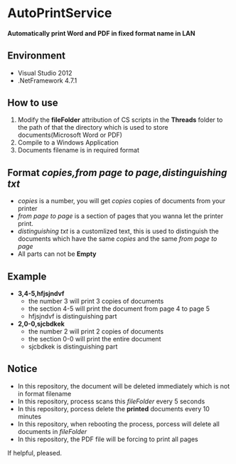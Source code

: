 # AutoPrintService
#### Automatically print Word and PDF in fixed format name in LAN<br>


## Environment
- Visual Studio 2012
- .NetFramework 4.7.1

## How to use
1. Modify the **fileFolder** attribution of CS scripts in the **Threads** folder to the path of that the directory which is used to store documents(Microsoft Word or PDF)
2. Compile to a Windows Application
3. Documents filename is in required format

## Format ***copies,from page to page,distinguishing txt***
- *copies* is a number, you will get *copies* copies of documents from your printer
- *from page to page* is a section of pages that you wanna let the printer print.
- *distinguishing txt* is a customlized text, this is used to distinguish the documents which have the same *copies* and the same *from page to page*
- All parts can not be **Empty**

## Example
- **3,4-5,hfjsjndvf**
   - the number 3 will print 3 copies of documents
   - the section 4-5 will print the document from page 4 to page 5
   - hfjsjndvf is distinguishing part
- **2,0-0,sjcbdkek**
   - the number 2 will print 2 copies of documents
   - the section 0-0 will print the entire document
   - sjcbdkek is distinguishing part

## Notice
- In this repository, the document will be deleted immediately which is not in format filename
- In this repository, process scans this *fileFolder* every 5 seconds
- In this repository, porcess delete the **printed** documents every 10 minutes
- In this repository, when rebooting the process, porcess will delete all documents in *fileFolder*
- In this repository, the PDF file will be forcing to print all pages

If helpful, pleased.

